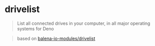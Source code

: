 # drivelist

> List all connected drives in your computer, in all major operating systems for Deno

> based on [balena-io-modules/drivelist](https://github.com/balena-io-modules/drivelist)
